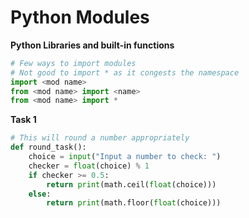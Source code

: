 # Python Modules
**Python Libraries and built-in functions** 
```python
# Few ways to import modules
# Not good to import * as it congests the namespace
import <mod name>
from <mod name> import <name>
from <mod name> import *
```

**Task 1**
```python
# This will round a number appropriately
def round_task():
    choice = input("Input a number to check: ")
    checker = float(choice) % 1
    if checker >= 0.5:
        return print(math.ceil(float(choice)))
    else:
        return print(math.floor(float(choice)))
```